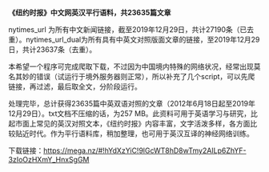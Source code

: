 **《纽约时报》中文网英汉平行语料，共23635篇文章**

nytimes_url 为所有中文新闻链接，截至2019年12月29日，共计27190条（已去重）。nytimes_url_dual为所有具有中英文对照版面文章的链接，至2019年12月29日，共计23637条（去重）。  
  
本希望一个程序可完成爬取下载，不过因为中国境内特殊的网络状况，经常出现莫名其妙的错误（试运行于境外服务器则正常），所以补充了几个script，可以先爬链接，再过滤，最后取全文，分阶段运行。 
   
处理完毕，总计获得23635篇中英双语对照的文章（2012年6月18日起至2019年12月29日）。txt文档不压缩的话，为257 MB。此资料可用于英语学习与研究，比起市面上常见的英汉对照文本，《纽约时报》内容丰富，文字活泼多样，各方面比较贴近时代。作为平行语料库，稍加整理，也可用于英汉互译的神经网络训练。
  
下载链接：https://mega.nz/#!hYdXzYiC!9lGcWT8hD8wTmy2AILp6ZhYF-3zIoOzHXmY_HnxSgGM 